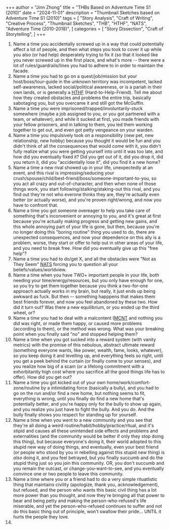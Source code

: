 +++
author = "Jinn Zhong"
title = "THBs Based on Adventure Time S1 (2010)"
date = "2024-11-01"
description = "Thumbnail Sketches based on Adventure Time S1 (2010)"
tags = [
    "Story Analysis",
    "Craft of Writing",
    "Creative Process",
    "Thumbnail Sketches",
    "THB",
    "HTHF",
    "NATS",
    "Adventure Time (2010-2018)",
]
categories = [
    "Story Dissection",
    "Craft of Storytelling",
]
+++

 1. Name a time you accidentally screwed up in a way that could potentially affect a lot of people, and then what steps you took to cover it up while you also (or had help) desperately trying to fix it (so that it looked like you never screwed up in the first place, and what's more -- there were a lot of rules/guardrails/lines you had to adhere to in order to maintain the facade.
 2. Name a time you had to go on a quest/job/mission but your host/boss/tour-guide in the unknown territory was incompetent, lacked self-awareness, lacked social/political awareness, or is a pariah in their own lands, or is generally a [HTHF](https://journal.jinnzhong.com/hthf/) (Hard-to-Help-Friend). Tell me about how they created obstacles and problems the entire trip, basically sabotaging you, but you overcame it and still got the McGuffin.
 3. Name a time you were imprisoned/trapped/involuntarily-stuck somewhere (maybe a job assigned to you, or you got partnered with a team, or whatever), and while it sucked at first, you made friends with your fellow prisoners, and in talking to them, you led them working together to get out, and even got petty vengeance on your warden.
 4. Name a time you impulsively took on a responsibility (new pet, new relationship, new hobby) because you thought it would be fun and  you didn't think of all the consequences that would come with it, you didn't fully realize what you were getting yourself into until it was too late, and how did you eventually fixed it? Did you get out of it, did you drop it, did you return it, did you "accidentally lose it", did you find it a new home?
 5. Name a time a new rival showed up in your life, unexpectedly at an event, and this rival is impressing/seducing your crush/spouse/child/best-friend/boss/someone-important-to-you, so you act all crazy and out-of-character, and then when none of those things work, you start following/stalking/staking-out this rival, and you find out they're not who everone thinks they are, they're actually even better (or actually worse), and you're proven right/wrong, and now you have to confront that.
 6. Name a time you got someone overeager to help you take care of something that's inconvenient or annoying to you, and it's great at first because you're actually making progress and getting new gains, and this whole annoying part of your life is gone, but then, because you're no longer doing this "boring routine" thing you used to do, there are unexpected consequences, and now your dependence on this ally is a problem, worse, they start or offer to help out in other areas of your life, and you need to break free. How did you eventually give up this "free help"?
 7. Name a time you had to do/get X, and all the obstacles were "Not as They Seem" [NATS](https://journal.jinnzhong.com/nats/) forcing you to question all your beliefs/values/worldview.
 8. Name a time when you have TWO+ important people in your life, both needing your time/energy/resources, but you only have enough for one, so you try to get them together because you think a two-for-one approach actually works in my brain, but really, it just ends up being awkward as fuck. But then -- something happpens that makes them best friends forever, and now you feel abandoned by these two. How did it turn out? Was there a new equilibrium, or you ended up the third wheel, or?
 9. Name a time you had to deal with a malcontent ([MCNT](https://journal.jinnzhong.com/mcnt) and nothing you did was right, or made them happy, or caused more problems (according to them), or the method was wrong. What was your breaking point when you finally said "no" and stopped helping them?
 10. Name a time when you got sucked into a reward system (with vanity metrics) with the promise of this nebulous, abstract ultimate reward (something everyone wants, like power, wealth, fame, looks, whatever), so you keep doing it and levelling up, and everything feels so right, until you get a peek behind the curtain (or finally come to your senses), and you realize how big of a scam (or a lifelong commitment with a exhorbitantly high cost where you sacrifice all the good things life has to offer). How did you get out?
 11. Name a time you got kicked out of your own home/work/comfort-zone/routine by a intimidating force (basically a bully), and you had to go on the run and/or find a new home, but nothing seems to fit, everything is wrong, until you finally do find a new home that's potentially better, and you're happy only for the bully to show up again, and you realize you just have to fight the bully. And you do. And the bully finally shows you respect for standing up for yourself.
 12. Name a time when you went to a new community and you see that they're all doing a weird routine/habit/hobby/practice/ritual, and it's stipid and causes all these unintended side effects and problems and externalities (and the community would be better if only they stop doing this thing), but because everyone's doing it, their world adopted to this stupid new way of doing things, and eventually, even your best friend (or people who stood by you in rebelling against this stupid new thing) is _also_ doing it, and you feel betrayed, but you finally succumb and do the stupid thing just so you join this community. OR, you don't succumb and you remain the outcast, or change-you-want-to-see, and you eventually convince one or two people to leave this community.
 13. Name a time where you or a friend had to do a very simple rituatlistic thing that maintains civility (apologize, thank you, acknowledgement), but refused, and the person who wants this basic civil thing has a lot more power than you thought, and now they're bringing all that power to bear and being petty and making the person-who-refused's life miserable, and yet the person-who-refused continues to suffer and not do this basic thing out of principle, won't swallow their pride... UNTIL it hurts the people they love.
 14. 
